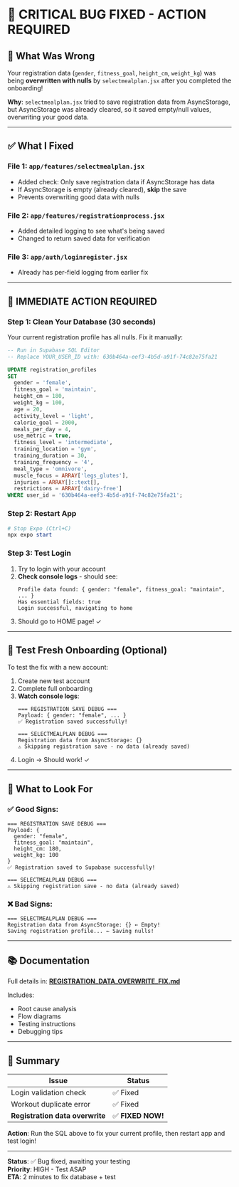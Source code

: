 # 🚨 CRITICAL BUG FIXED - ACTION REQUIRED

## 🐛 What Was Wrong

Your registration data (`gender`, `fitness_goal`, `height_cm`, `weight_kg`) was being **overwritten with nulls** by `selectmealplan.jsx` after you completed the onboarding!

**Why**: `selectmealplan.jsx` tried to save registration data from AsyncStorage, but AsyncStorage was already cleared, so it saved empty/null values, overwriting your good data.

---

## ✅ What I Fixed

### **File 1: `app/features/selectmealplan.jsx`**
- Added check: Only save registration data if AsyncStorage has data
- If AsyncStorage is empty (already cleared), **skip** the save
- Prevents overwriting good data with nulls

### **File 2: `app/features/registrationprocess.jsx`**
- Added detailed logging to see what's being saved
- Changed to return saved data for verification

### **File 3: `app/auth/loginregister.jsx`**
- Already has per-field logging from earlier fix

---

## 🚀 IMMEDIATE ACTION REQUIRED

### **Step 1: Clean Your Database** (30 seconds)

Your current registration profile has all nulls. Fix it manually:

```sql
-- Run in Supabase SQL Editor
-- Replace YOUR_USER_ID with: 630b464a-eef3-4b5d-a91f-74c82e75fa21

UPDATE registration_profiles
SET 
  gender = 'female',
  fitness_goal = 'maintain',
  height_cm = 180,
  weight_kg = 100,
  age = 20,
  activity_level = 'light',
  calorie_goal = 2000,
  meals_per_day = 4,
  use_metric = true,
  fitness_level = 'intermediate',
  training_location = 'gym',
  training_duration = 30,
  training_frequency = '4',
  meal_type = 'omnivore',
  muscle_focus = ARRAY['legs_glutes'],
  injuries = ARRAY[]::text[],
  restrictions = ARRAY['dairy-free']
WHERE user_id = '630b464a-eef3-4b5d-a91f-74c82e75fa21';
```

### **Step 2: Restart App**
```powershell
# Stop Expo (Ctrl+C)
npx expo start
```

### **Step 3: Test Login**
1. Try to login with your account
2. **Check console logs** - should see:
   ```
   Profile data found: { gender: "female", fitness_goal: "maintain", ... }
   Has essential fields: true
   Login successful, navigating to home
   ```
3. Should go to HOME page! ✓

---

## 🧪 Test Fresh Onboarding (Optional)

To test the fix with a new account:

1. Create new test account
2. Complete full onboarding
3. **Watch console logs**:
   ```
   === REGISTRATION SAVE DEBUG ===
   Payload: { gender: "female", ... }
   ✅ Registration saved successfully!
   
   === SELECTMEALPLAN DEBUG ===
   Registration data from AsyncStorage: {}
   ⚠️ Skipping registration save - no data (already saved)
   ```
4. Login → Should work! ✓

---

## 📝 What to Look For

### **✅ Good Signs**:
```
=== REGISTRATION SAVE DEBUG ===
Payload: { 
  gender: "female",
  fitness_goal: "maintain",
  height_cm: 180,
  weight_kg: 100
}
✅ Registration saved to Supabase successfully!

=== SELECTMEALPLAN DEBUG ===
⚠️ Skipping registration save - no data (already saved)
```

### **❌ Bad Signs**:
```
=== SELECTMEALPLAN DEBUG ===
Registration data from AsyncStorage: {} ← Empty!
Saving registration profile... ← Saving nulls!
```

---

## 📚 Documentation

Full details in: **[REGISTRATION_DATA_OVERWRITE_FIX.md](REGISTRATION_DATA_OVERWRITE_FIX.md)**

Includes:
- Root cause analysis
- Flow diagrams
- Testing instructions
- Debugging tips

---

## 🎯 Summary

| Issue | Status |
|-------|--------|
| Login validation check | ✅ Fixed |
| Workout duplicate error | ✅ Fixed |
| **Registration data overwrite** | ✅ **FIXED NOW!** |

**Action**: Run the SQL above to fix your current profile, then restart app and test login!

---

**Status**: ✅ Bug fixed, awaiting your testing  
**Priority**: HIGH - Test ASAP  
**ETA**: 2 minutes to fix database + test
